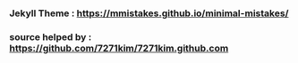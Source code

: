 ### Jekyll Theme : https://mmistakes.github.io/minimal-mistakes/

### source helped by : https://github.com/7271kim/7271kim.github.com
